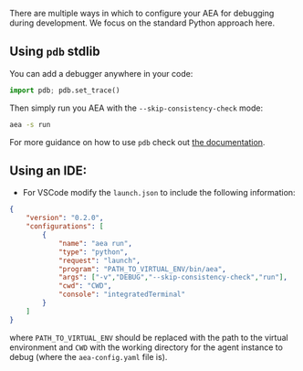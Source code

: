 There are multiple ways in which to configure your AEA for debugging during development. We focus on the standard Python approach here.

## Using `pdb` stdlib

You can add a debugger anywhere in your code:

``` python
import pdb; pdb.set_trace()
```

Then simply run you AEA with the `--skip-consistency-check` mode:

``` bash
aea -s run
```

For more guidance on how to use `pdb` check out <a href="https://docs.python.org/3/library/pdb.html" target="_blank">the documentation</a>.

## Using an IDE:

- For VSCode modify the `launch.json` to include the following information:

``` json
{
    "version": "0.2.0",
    "configurations": [
        {
            "name": "aea run",
            "type": "python",
            "request": "launch",
            "program": "PATH_TO_VIRTUAL_ENV/bin/aea",
            "args": ["-v","DEBUG","--skip-consistency-check","run"],
            "cwd": "CWD",
            "console": "integratedTerminal"
        }
    ]
}
```
where `PATH_TO_VIRTUAL_ENV` should be replaced with the path to the virtual environment and `CWD` with the working directory for the agent instance to debug (where the `aea-config.yaml` file is).
